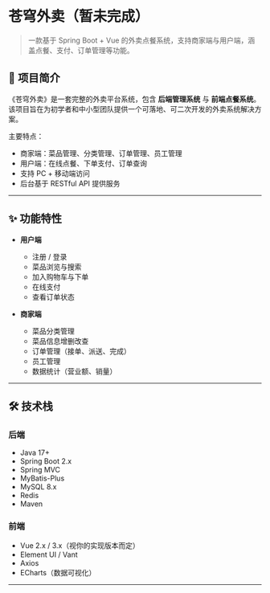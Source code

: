 # 苍穹外卖（暂未完成）

> 一款基于 Spring Boot + Vue 的外卖点餐系统，支持商家端与用户端，涵盖点餐、支付、订单管理等功能。

## 📖 项目简介
《苍穹外卖》是一套完整的外卖平台系统，包含 **后端管理系统** 与 **前端点餐系统**。  
该项目旨在为初学者和中小型团队提供一个可落地、可二次开发的外卖系统解决方案。

主要特点：
- 商家端：菜品管理、分类管理、订单管理、员工管理
- 用户端：在线点餐、下单支付、订单查询
- 支持 PC + 移动端访问
- 后台基于 RESTful API 提供服务

---

## ✨ 功能特性
- **用户端**
  - 注册 / 登录
  - 菜品浏览与搜索
  - 加入购物车与下单
  - 在线支付
  - 查看订单状态

- **商家端**
  - 菜品分类管理
  - 菜品信息增删改查
  - 订单管理（接单、派送、完成）
  - 员工管理
  - 数据统计（营业额、销量）

---

## 🛠 技术栈
### 后端
- Java 17+
- Spring Boot 2.x
- Spring MVC
- MyBatis-Plus
- MySQL 8.x
- Redis
- Maven

### 前端
- Vue 2.x / 3.x（视你的实现版本而定）
- Element UI / Vant
- Axios
- ECharts（数据可视化）
---
